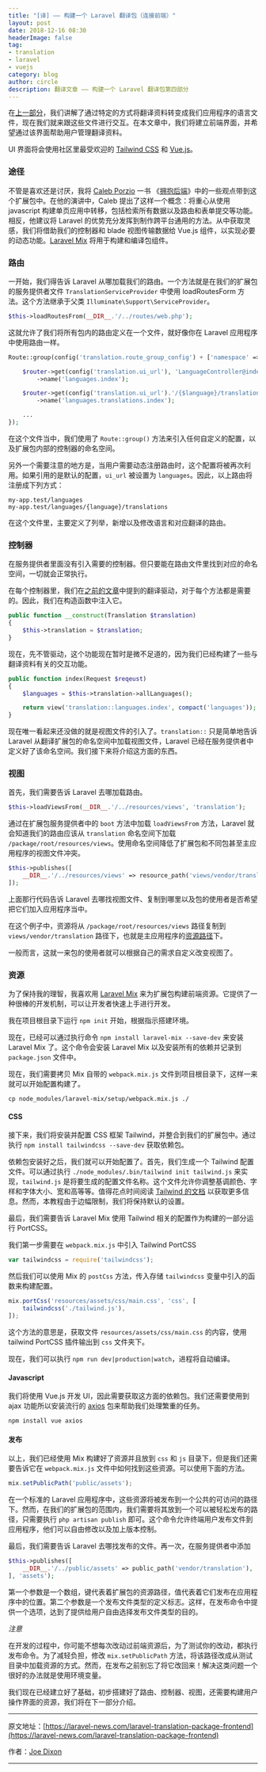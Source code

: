 ```yaml
---
title: "[译] —— 构建一个 Laravel 翻译包（连接前端）"
layout: post
date: 2018-12-16 08:30
headerImage: false
tag:
- translation
- laravel
- vuejs
category: blog
author: circle
description: 翻译文章 —— 构建一个 Laravel 翻译包第四部分
---
```


在[上一部分](https://laravel-news.com/wrangling-translations)，我们讲解了通过特定的方式将翻译资料转变成我们应用程序的语言文件，现在我们就来跟这些文件进行交互。在本文章中，我们将建立前端界面，并希望通过该界面帮助用户管理翻译资料。

UI 界面将会使用社区里最受欢迎的 [Tailwind CSS](https://tailwindcss.com/) 和 [Vue.js](https://vuejs.org/)。

### 途径

不管是喜欢还是讨厌，我将 [Caleb Porzio](https://twitter.com/calebporzio) 一书 《[拥抱后端](https://www.youtube.com/watch?v=uQO4Xh1gMpY)》中的一些观点带到这个扩展包中。在他的演讲中，Caleb 提出了这样一个概念：将重心从使用 javascript 构建单页应用中转移，包括检索所有数据以及路由和表单提交等功能。相反，他建议将 Laravel 的优势充分发挥到制作跨平台通用的方法。从中获取灵感，我们将借助我们的控制器和 blade 视图传输数据给 Vue.js 组件，以实现必要的动态功能。[Laravel Mix](https://laravel.com/docs/5.7/mix) 将用于构建和编译包组件。

### 路由

一开始，我们得告诉 Laravel 从哪加载我们的路由。一个方法就是在我们的扩展包的服务提供者文件 `TranslationServiceProvider` 中使用 loadRoutesForm 方法。这个方法继承于父类 `Illuminate\Support\ServiceProvider`。

```php
$this->loadRoutesFrom(__DIR__.'/../routes/web.php');
```

这就允许了我们将所有包内的路由定义在一个文件，就好像你在 Laravel 应用程序中使用路由一样。

```php
Route::group(config('translation.route_group_config') + ['namespace' => 'JoeDixon\\Translation\\Http\\Controllers'], function ($router) {

    $router->get(config('translation.ui_url'), 'LanguageController@index')
        ->name('languages.index');

    $router->get(config('translation.ui_url').'/{$language}/translations', 'LanguageController@index')
        ->name('languages.translations.index');

    ...
});
```

在这个文件当中，我们使用了 `Route::group()` 方法来引入任何自定义的配置，以及扩展包内部的控制器的命名空间。

另外一个需要注意的地方是，当用户需要动态注册路由时，这个配置将被再次利用。如果引用的是默认的配置，`ui_url` 被设置为 `languages`。因此，以上路由将注册成下列方式：

```
my-app.test/languages
my-app.test/languages/{language}/translations
```

在这个文件里，主要定义了列举，新增以及修改语言和对应翻译的路由。

### 控制器

在服务提供者里面没有引入需要的控制器。但只要能在路由文件里找到对应的命名空间，一切就会正常执行。

在每个控制器里，我们在[之前的文章](https://laravel-news.com/wrangling-translations)中提到的翻译驱动，对于每个方法都是需要的。因此，我们在构造函数中注入它。

```php
public function __construct(Translation $translation)
{
    $this->translation = $translation;
}
```

现在，先不管驱动，这个功能现在暂时是微不足道的，因为我们已经构建了一些与翻译资料有关的交互功能。

```php
public function index(Request $reqeust)
{
    $languages = $this->translation->allLanguages();

    return view('translation::languages.index', compact('languages'));
}
```

现在唯一看起来还没做的就是视图文件的引入了。`translation::` 只是简单地告诉 Laravel 从翻译扩展包的命名空间中加载视图文件，Laravel 已经在服务提供者中定义好了该命名空间。我们接下来将介绍这方面的东西。

### 视图

首先，我们需要告诉 Laravel 去哪加载路由。

```php
$this->loadViewsFrom(__DIR__.'/../resources/views', 'translation');
```

通过在扩展包服务提供者中的 `boot` 方法中加载 `loadViewsFrom` 方法，Laravel 就会知道我们的路由应该从 `translation` 命名空间下加载 `/package/root/resources/views`。使用命名空间降低了扩展包和不同包甚至主应用程序的视图文件冲突。

```php
$this->publishes([
    __DIR__.'/../resources/views' => resource_path('views/vendor/translation'),
]);
```

上面那行代码告诉 Laravel 去哪找视图文件、复制到哪里以及包的使用者是否希望把它们加入应用程序当中。

在这个例子中，资源将从 `/package/root/resources/views` 路径复制到 `views/vendor/translation` 路径下，也就是主应用程序的[资源路径](https://laravel.com/docs/5.7/helpers#method-resource-path)下。

一般而言，这就一来包的使用者就可以根据自己的需求自定义改变视图了。

### 资源

为了保持我的理智，我喜欢用 [Laravel Mix](https://laravel-mix.com/) 来为扩展包构建前端资源。它提供了一种很棒的开发机制，可以让开发者快速上手进行开发。

我在项目根目录下运行 `npm init` 开始，根据指示搭建环境。

现在，已经可以通过执行命令 `npm install laravel-mix --save-dev` 来安装 Laravel Mix 了。这个命令会安装 Laravel Mix 以及安装所有的依赖并记录到 `package.json` 文件中。

现在，我们需要拷贝 Mix 自带的 `webpack.mix.js` 文件到项目根目录下，这样一来就可以开始配置构建了。

```shell
cp node_modules/laravel-mix/setup/webpack.mix.js ./
```

#### CSS

接下来，我们将安装并配置 CSS 框架 Tailwind，并整合到我们的扩展包中。通过执行 `npm install tailwindcss --save-dev` 获取依赖包。

依赖包安装好之后，我们就可以开始配置了。首先，我们生成一个 Tailwind 配置文件。可以通过执行 `./node_modules/.bin/tailwind init tailwind.js` 来实现，`tailwind.js` 是将要生成的配置文件名称。这个文件允许你调整基调颜色、字样和字体大小、宽和高等等。值得花点时间阅读 [Tailwind 的文档](https://tailwindcss.com/docs/configuration) 以获取更多信息。然而，本教程由于边幅限制，我们将保持默认的设置。

最后，我们需要告诉 Laravel Mix 使用 Tailwind 相关的配置作为构建的一部分运行 PortCSS。

我们第一步需要在 `webpack.mix.js` 中引入 Tailwind PortCSS

```js
var tailwindcss = require('tailwindcss');
```

然后我们可以使用 Mix 的 `postCss` 方法，传入存储 `tailwindcss` 变量中引入的函数来构建配置。

```js
mix.portCss('resources/assets/css/main.css', 'css', [
    tailwindcss('./tailwind.js'),
]);
```

这个方法的意思是，获取文件 `resources/assets/css/main.css` 的内容，使用 tailwind PortCSS 插件输出到 `css` 文件夹下。

现在，我们可以执行 `npm run dev|production|watch`，进程将自动编译。

#### Javascript

我们将使用 Vue.js 开发 UI，因此需要获取这方面的依赖包。我们还需要使用到 ajax 功能所以安装流行的 [axios](https://github.com/axios/axios) 包来帮助我们处理繁重的任务。

```shell
npm install vue axios
``` 

#### 发布

以上，我们已经使用 Mix 构建好了资源并且放到 `css` 和 `js` 目录下，但是我们还需要告诉它在 `webpack.mix.js` 文件中如何找到这些资源。可以使用下面的方法。

```js
mix.setPublicPath('public/assets');
```

在一个标准的 Laravel 应用程序中，这些资源将被发布到一个公共的可访问的路径下。然而，在我们的扩展包的范围内，我们需要将其放到一个可以被轻松发布的路径，只需要执行 `php artisan publish` 即可。这个命令允许终端用户发布文件到应用程序，他们可以自由修改以及加上版本控制。

最后，我们需要告诉 Laravel 去哪找发布的文件。再一次，在服务提供者中添加

```php
$this->publishes([
    __DIR__.'/../public/assets' => public_path('vendor/translation'),
], 'assets');
```

第一个参数是一个数组，键代表着扩展包的资源路径，值代表着它们发布在应用程序中的位置。第二个参数是一个发布文件类型的定义标志。这样，在发布命令中提供一个选项，达到了提供给用户自由选择发布文件类型的目的。

*注意*

在开发的过程中，你可能不想每次改动过前端资源后，为了测试你的改动，都执行发布命令。为了减轻负担，修改 `mix.setPublicPath` 方法，将该路径改成从测试目录中加载资源的方式。然而，在发布之前别忘了将它改回来！解决这类问题一个很好的办法就是使用环境变量。

我们现在已经建立好了基础，初步搭建好了路由、控制器、视图，还需要构建用户操作界面的资源，我们将在下一部分介绍。

---
原文地址：[https://laravel-news.com/laravel-translation-package-frontend](https://laravel-news.com/laravel-translation-package-frontend)

作者：[Joe Dixon](https://laravel-news.com/@joedixon)

---
